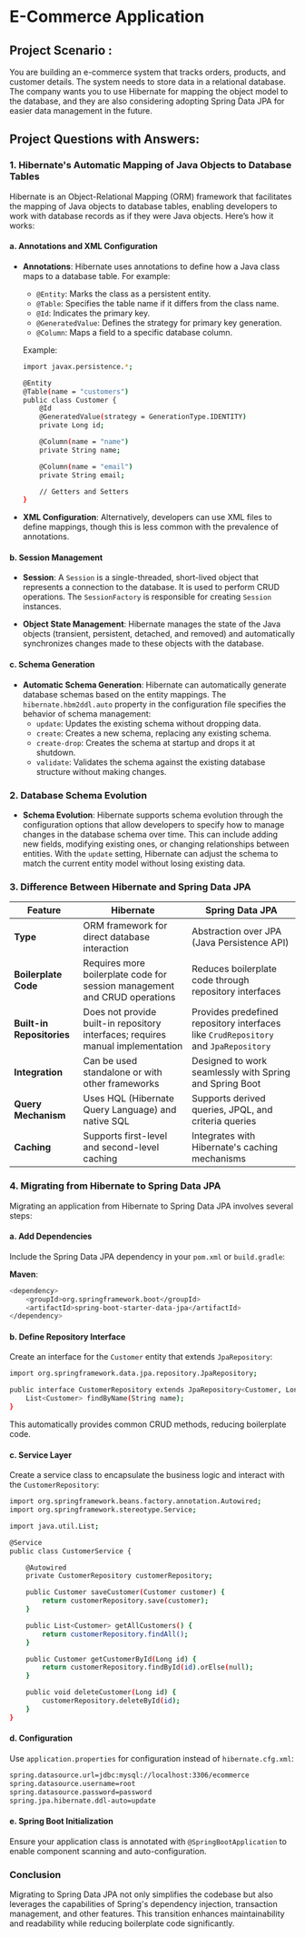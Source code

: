 # E-Commerce Application

## Project Scenario :

You are building an e-commerce system that tracks
orders, products, and customer details. The system needs
to store data in a relational database. The company
wants you to use Hibernate for mapping the object model
to the database, and they are also considering adopting
Spring Data JPA for easier data management in the
future.

## Project Questions with Answers:

### 1. Hibernate's Automatic Mapping of Java Objects to Database Tables

Hibernate is an Object-Relational Mapping (ORM) framework that facilitates the mapping of Java objects to database tables, enabling developers to work with database records as if they were Java objects. Here’s how it works:

#### a. Annotations and XML Configuration
- **Annotations**: Hibernate uses annotations to define how a Java class maps to a database table. For example:
  - `@Entity`: Marks the class as a persistent entity.
  - `@Table`: Specifies the table name if it differs from the class name.
  - `@Id`: Indicates the primary key.
  - `@GeneratedValue`: Defines the strategy for primary key generation.
  - `@Column`: Maps a field to a specific database column.

  Example:
  ```bash
  import javax.persistence.*;

  @Entity
  @Table(name = "customers")
  public class Customer {
      @Id
      @GeneratedValue(strategy = GenerationType.IDENTITY)
      private Long id;

      @Column(name = "name")
      private String name;

      @Column(name = "email")
      private String email;

      // Getters and Setters
  }
  ```

- **XML Configuration**: Alternatively, developers can use XML files to define mappings, though this is less common with the prevalence of annotations.

#### b. Session Management
- **Session**: A `Session` is a single-threaded, short-lived object that represents a connection to the database. It is used to perform CRUD operations. The `SessionFactory` is responsible for creating `Session` instances.
  
- **Object State Management**: Hibernate manages the state of the Java objects (transient, persistent, detached, and removed) and automatically synchronizes changes made to these objects with the database.

#### c. Schema Generation
- **Automatic Schema Generation**: Hibernate can automatically generate database schemas based on the entity mappings. The `hibernate.hbm2ddl.auto` property in the configuration file specifies the behavior of schema management:
  - `update`: Updates the existing schema without dropping data.
  - `create`: Creates a new schema, replacing any existing schema.
  - `create-drop`: Creates the schema at startup and drops it at shutdown.
  - `validate`: Validates the schema against the existing database structure without making changes.

### 2. Database Schema Evolution

- **Schema Evolution**: Hibernate supports schema evolution through the configuration options that allow developers to specify how to manage changes in the database schema over time. This can include adding new fields, modifying existing ones, or changing relationships between entities. With the `update` setting, Hibernate can adjust the schema to match the current entity model without losing existing data.

### 3. Difference Between Hibernate and Spring Data JPA

| Feature                   | Hibernate                                      | Spring Data JPA                               |
|---------------------------|------------------------------------------------|------------------------------------------------|
| **Type**                  | ORM framework for direct database interaction  | Abstraction over JPA (Java Persistence API)  |
| **Boilerplate Code**      | Requires more boilerplate code for session management and CRUD operations | Reduces boilerplate code through repository interfaces |
| **Built-in Repositories**  | Does not provide built-in repository interfaces; requires manual implementation | Provides predefined repository interfaces like `CrudRepository` and `JpaRepository` |
| **Integration**           | Can be used standalone or with other frameworks | Designed to work seamlessly with Spring and Spring Boot |
| **Query Mechanism**       | Uses HQL (Hibernate Query Language) and native SQL | Supports derived queries, JPQL, and criteria queries |
| **Caching**               | Supports first-level and second-level caching  | Integrates with Hibernate's caching mechanisms |

### 4. Migrating from Hibernate to Spring Data JPA

Migrating an application from Hibernate to Spring Data JPA involves several steps:

#### a. Add Dependencies
Include the Spring Data JPA dependency in your `pom.xml` or `build.gradle`:

**Maven**:
```bash
<dependency>
    <groupId>org.springframework.boot</groupId>
    <artifactId>spring-boot-starter-data-jpa</artifactId>
</dependency>
```

#### b. Define Repository Interface
Create an interface for the `Customer` entity that extends `JpaRepository`:

```bash
import org.springframework.data.jpa.repository.JpaRepository;

public interface CustomerRepository extends JpaRepository<Customer, Long> {
    List<Customer> findByName(String name);
}
```

This automatically provides common CRUD methods, reducing boilerplate code.

#### c. Service Layer
Create a service class to encapsulate the business logic and interact with the `CustomerRepository`:

```bash
import org.springframework.beans.factory.annotation.Autowired;
import org.springframework.stereotype.Service;

import java.util.List;

@Service
public class CustomerService {

    @Autowired
    private CustomerRepository customerRepository;

    public Customer saveCustomer(Customer customer) {
        return customerRepository.save(customer);
    }

    public List<Customer> getAllCustomers() {
        return customerRepository.findAll();
    }

    public Customer getCustomerById(Long id) {
        return customerRepository.findById(id).orElse(null);
    }

    public void deleteCustomer(Long id) {
        customerRepository.deleteById(id);
    }
}
```

#### d. Configuration
Use `application.properties` for configuration instead of `hibernate.cfg.xml`:

```bash
spring.datasource.url=jdbc:mysql://localhost:3306/ecommerce
spring.datasource.username=root
spring.datasource.password=password
spring.jpa.hibernate.ddl-auto=update
```

#### e. Spring Boot Initialization
Ensure your application class is annotated with `@SpringBootApplication` to enable component scanning and auto-configuration.

### Conclusion

Migrating to Spring Data JPA not only simplifies the codebase but also leverages the capabilities of Spring's dependency injection, transaction management, and other features. This transition enhances maintainability and readability while reducing boilerplate code significantly.
